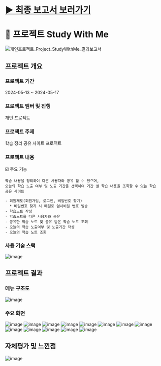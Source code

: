 # [▶ 최종 보고서 보러가기](https://github.com/Geeehyun/project_StudyWithMe/blob/master/%5B%ED%92%80%EC%8A%A4%ED%83%9D4%EA%B8%B0%20%EC%9E%A5%EC%A7%80%ED%98%84%5D%EA%B0%9C%EC%9D%B8%ED%94%84%EB%A1%9C%EC%A0%9D%ED%8A%B8_Project_StudyWithMe_%EA%B2%B0%EA%B3%BC%EB%B3%B4%EA%B3%A0%EC%84%9C.pdf)
# 📖 프로젝트 Study With Me
![개인프로젝트_Project_StudyWithMe_결과보고서](https://github.com/Geeehyun/project_StudyWithMe/assets/141742542/8abd5afc-e78b-4993-b0d9-54ee63266732)
## 프로젝트 개요
### 프로젝트 기간
2024-05-13 ~ 2024-05-17
### 프로젝트 멤버 및 진행
개인 프로젝트
### 프로젝트 주제
학습 정리 공유 사이트 프로젝트
### 프로젝트 내용
☑️ 주요 기능
```
학습 내용을 정리하여 다른 사용자와 공유 할 수 있으며,
오늘의 학습 노출 여부 및 노출 기간을 선택하여 기간 별 학습 내용을 조회할 수 있는 학습 공유 사이트

- 회원제도(회원가입, 로그인, 비밀번호 찾기)
  * 비밀번호 찾기 시 메일로 임시비밀 번호 발송
- 학습노트 작성
- 학습노트를 다른 사용자와 공유
- 공유한 학습 노트 및 공유 받은 학습 노트 조회
- 오늘의 학습 노출여부 및 노출기간 작성
- 오늘의 학습 노트 조회
```
### 사용 기술 스택
![image](https://github.com/Geeehyun/project_StudyWithMe/assets/141742542/b754898e-d746-47f1-9ad8-7c0d2709317f)

## 프로젝트 결과
###  메뉴 구조도
![image](https://github.com/Geeehyun/project_StudyWithMe/assets/141742542/dbfbaff8-bea3-4316-bbbb-789f02522fc4)
### 주요 화면
![image](https://github.com/Geeehyun/project_StudyWithMe/assets/141742542/2b84f7f0-14c7-41a9-bde5-56a62bfe6645)
![image](https://github.com/Geeehyun/project_StudyWithMe/assets/141742542/b2794462-82d1-4827-b246-4e38e60270ce)
![image](https://github.com/Geeehyun/project_StudyWithMe/assets/141742542/91e3cba5-a4f1-48c1-81e7-c8c2b4b236a0)
![image](https://github.com/Geeehyun/project_StudyWithMe/assets/141742542/3feff10b-9cde-44e0-97ba-299e35739e71)
![image](https://github.com/Geeehyun/project_StudyWithMe/assets/141742542/29ce429a-97e9-47a3-82ae-472f1ff1400a)
![image](https://github.com/Geeehyun/project_StudyWithMe/assets/141742542/f8acc7b7-ae95-4aca-b688-744b366b8751)
![image](https://github.com/Geeehyun/project_StudyWithMe/assets/141742542/3ca37545-6d54-4e5e-a35e-e0d946e1b645)
![image](https://github.com/Geeehyun/project_StudyWithMe/assets/141742542/545752cc-49f2-46f4-adda-5252aec28099)
![image](https://github.com/Geeehyun/project_StudyWithMe/assets/141742542/9e96c513-6575-4b26-ab15-b04f8f3ce94f)
![image](https://github.com/Geeehyun/project_StudyWithMe/assets/141742542/e26be284-1ace-4454-aa4f-b6fe0a2d432b)
![image](https://github.com/Geeehyun/project_StudyWithMe/assets/141742542/c391919e-13fa-4a66-8d50-6dcd674e28a6)
![image](https://github.com/Geeehyun/project_StudyWithMe/assets/141742542/4c33c29f-cf09-410e-ac95-60687e252288)
![image](https://github.com/Geeehyun/project_StudyWithMe/assets/141742542/32b49831-aa55-4efc-891e-753518721396)

## 자체평가 및 느낀점
![image](https://github.com/Geeehyun/project_StudyWithMe/assets/141742542/b08fb693-cb48-4ccb-bcc3-58dc3407a9bc)





